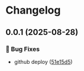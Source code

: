 # Changelog

## 0.0.1 (2025-08-28)

### 🐛 Bug Fixes

* github deploy ([51e15d5](https://github.com/oondemand/cst-multimoedas-frontend/commit/51e15d50fa2b99f89b3e19057a1282313f3ef656))

